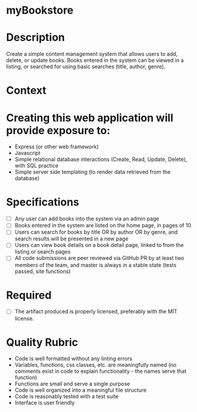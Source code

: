 # myBookstore

# Description

Create a simple content management system that allows users to add, delete, or update books. Books entered in the system can be viewed in a listing, or searched for using basic searches (title, author, genre).

# Context

# Creating this web application will provide exposure to:

- Express (or other web framework)
- Javascript
- Simple relational database interactions (Create, Read, Update, Delete), with SQL practice
- Simple server side templating (to render data retrieved from the database)

# Specifications

 - [ ] Any user can add books into the system via an admin page
 - [ ] Books entered in the system are listed on the home page, in pages of 10
 - [ ] Users can search for books by title OR by author OR by genre, and search results will be presented in a new page
 - [ ] Users can view book details on a book detail page, linked to from the listing or search pages
 - [ ] All code submissions are peer reviewed via GitHub PR by at least two members of the team, and master is always in a stable state (tests passed, site functions)

# Required

 - [ ] The artifact produced is properly licensed, preferably with the MIT license.

# Quality Rubric

- Code is well formatted without any linting errors
- Variables, functions, css classes, etc. are meaningfully named (no comments exist in code to explain functionality - the names serve that function)
- Functions are small and serve a single purpose
- Code is well organized into a meaningful file structure
- Code is reasonably tested with a test suite
- Interface is user friendly
